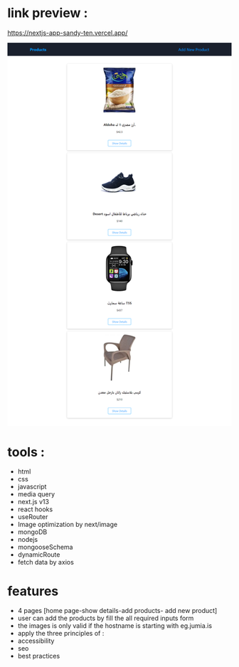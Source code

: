 
# link preview :

https://nextjs-app-sandy-ten.vercel.app/

<img src="image.png"/>

# tools :

- html
- css
- javascript
- media query
- next.js v13
- react hooks
- useRouter
- Image optimization by next/image
- mongoDB
- nodejs
- mongooseSchema
- dynamicRoute
- fetch data by axios 

# features
- 4 pages [home page-show details-add products- add new product]
- user can add the products by fill the all required inputs form
- the images is only valid if the hostname is starting with eg.jumia.is
- apply the three principles of  :
- accessibility
- seo
- best practices
